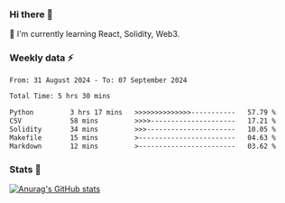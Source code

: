 ### Hi there 👋
🌱 I'm currently learning React, Solidity, Web3.

<!--
**cyf-maple/cyf-maple** is a ✨ _special_ ✨ repository because its `README.md` (this file) appears on your GitHub profile.

Here are some ideas to get you started:

- 🔭 I’m currently working on ...
- 🌱 I’m currently learning ...
- 👯 I’m looking to collaborate on ...
- 🤔 I’m looking for help with ...
- 💬 Ask me about ...
- 📫 How to reach me: ...
- 😄 Pronouns: ...
- ⚡ Fun fact: ...
-->

### Weekly data ⚡
<!--START_SECTION:waka-->

```txt
From: 31 August 2024 - To: 07 September 2024

Total Time: 5 hrs 30 mins

Python         3 hrs 17 mins   >>>>>>>>>>>>>>-----------   57.79 %
CSV            58 mins         >>>>---------------------   17.21 %
Solidity       34 mins         >>>----------------------   10.05 %
Makefile       15 mins         >------------------------   04.63 %
Markdown       12 mins         >------------------------   03.62 %
```

<!--END_SECTION:waka-->


### Stats 💬
[![Anurag's GitHub stats](https://github-readme-stats.vercel.app/api?username=cyf-maple)](https://github.com/anuraghazra/github-readme-stats)
